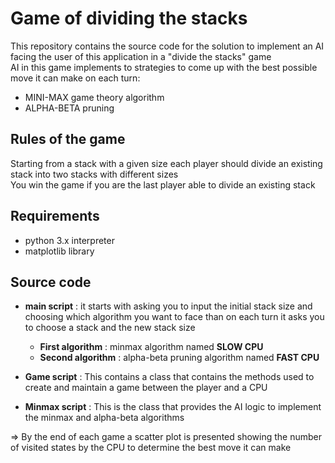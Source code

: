 # Game of dividing the stacks 
This repository contains the source code for the solution to implement an AI facing the user of this application in a "divide the stacks" game<br>
AI in this game implements to strategies to come up with the best possible move it can make on each turn:
* MINI-MAX game theory algorithm
* ALPHA-BETA pruning 
## Rules of the game 
Starting from a stack with a given size each player should divide an existing stack into two stacks with different sizes <br>
You win the game if you are the last player able to divide an existing stack

## Requirements 
* python 3.x interpreter
* matplotlib library

## Source code 
* **main script** : it starts with asking you to input the initial stack size and choosing which algorithm you want to face than on each turn it asks you to choose a stack and the new stack size
  * **First algorithm** : minmax algorithm named **SLOW CPU**
  * **Second algorithm** : alpha-beta pruning algorithm named **FAST CPU**
  
* **Game script** : This contains a class that contains the methods used to create and maintain a game between the player and a CPU
* **Minmax script** : This is the class that provides the AI logic to implement the minmax and alpha-beta algorithms 

=> By the end of each game a scatter plot is presented showing the number of visited states by the CPU to determine the best move it can make
